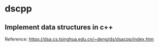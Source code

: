 # dscpp

## Implement data structures in c++

Reference: https://dsa.cs.tsinghua.edu.cn/~deng/ds/dsacpp/index.htm
